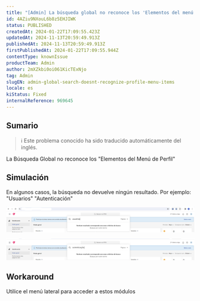 ```yaml
---
title: "[Admin] La búsqueda global no reconoce los 'Elementos del menú de perfil'."
id: 4AZiu9NXouL6b8z5EHJIWK
status: PUBLISHED
createdAt: 2024-01-22T17:09:55.423Z
updatedAt: 2024-11-13T20:59:49.913Z
publishedAt: 2024-11-13T20:59:49.913Z
firstPublishedAt: 2024-01-22T17:09:55.944Z
contentType: knownIssue
productTeam: Admin
author: 2mXZkbi0oi061KicTExNjo
tag: Admin
slugEN: admin-global-search-doesnt-recognize-profile-menu-items
locale: es
kiStatus: Fixed
internalReference: 969645
---
```


## Sumario

>ℹ️ Este problema conocido ha sido traducido automáticamente del inglés.


La Búsqueda Global no reconoce los "Elementos del Menú de Perfil"


##

## Simulación


En algunos casos, la búsqueda no devuelve ningún resultado.
Por ejemplo: "Usuarios" "Autenticación"

 ![](https://raw.githubusercontent.com/vtexdocs/help-center-content/refs/heads/main/docs/es/known-issues/Admin/admin-la-busqueda-global-no-reconoce-los-elementos-del-menu-de-perfil_1.png)


 ![](https://raw.githubusercontent.com/vtexdocs/help-center-content/refs/heads/main/docs/es/known-issues/Admin/admin-la-busqueda-global-no-reconoce-los-elementos-del-menu-de-perfil_2.png)



## Workaround


Utilice el menú lateral para acceder a estos módulos





